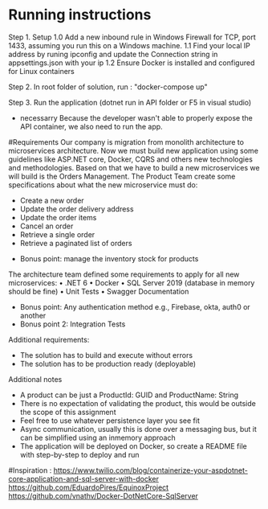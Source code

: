 ﻿# Running instructions
Step 1. Setup
1.0 Add a new inbound rule in Windows Firewall for TCP, port 1433, assuming you run this on a Windows machine.
1.1 Find your local IP address by runing ipconfig and update the Connection string in appsettings.json with your ip
1.2 Ensure Docker is installed and configured for Linux containers

Step 2. In root folder of solution, run : "docker-compose up"

Step 3. Run the application (dotnet run in API folder or F5 in visual studio) 
- necessarry Because the developer wasn't able to properly expose the API container, we also need to run the app.

#Requirements
Our company is migration from monolith architecture to microservices architecture. Now we must
build new application using some guidelines like ASP.NET core, Docker, CQRS and others new
technologies and methodologies.
Based on that we have to build a new microservices we will build is the Orders Management. The
Product Team create some specifications about what the new microservice must do:
- Create a new order
- Update the order delivery address
- Update the order items
- Cancel an order
- Retrieve a single order
- Retrieve a paginated list of orders
* Bonus point: manage the inventory stock for products

The architecture team defined some requirements to apply for all new microservices:
• .NET 6
• Docker
• SQL Server 2019 (database in memory should be fine)
• Unit Tests
• Swagger Documentation
* Bonus point: Any authentication method e.g., Firebase, okta, auth0 or another
* Bonus point 2: Integration Tests

Additional requirements:
- The solution has to build and execute without errors
- The solution has to be production ready (deployable)

Additional notes
- A product can be just a ProductId: GUID and ProductName: String
- There is no expectation of validating the product, this would be outside the scope of this assignment
- Feel free to use whatever persistence layer you see fit
- Async communication, usually this is done over a messaging bus, but it can be simplified using an
inmemory approach
- The application will be deployed on Docker, so create a README file with step-by-step to deploy and
run

#Inspiration : 
https://www.twilio.com/blog/containerize-your-aspdotnet-core-application-and-sql-server-with-docker
https://github.com/EduardoPires/EquinoxProject
https://github.com/vnathv/Docker-DotNetCore-SqlServer